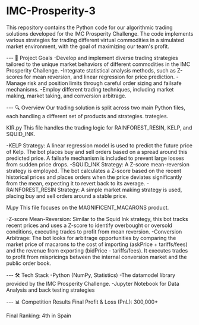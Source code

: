 # IMC-Prosperity-3
This repository contains the Python code for our algorithmic trading solutions developed for the IMC Prosperity Challenge. The code implements various strategies for trading different virtual commodities in a simulated market environment, with the goal of maximizing our team's profit.

--- 🎯 Project Goals
-Develop and implement diverse trading strategies tailored to the unique market behaviors of different commodities in the IMC Prosperity Challenge.
-Integrate statistical analysis methods, such as Z-scores for mean reversion, and linear regression for price prediction.
-Manage risk and position limits through careful order sizing and failsafe mechanisms.
-Employ different trading techniques, including market making, market taking, and conversion arbitrage.

--- 🔍 Overview
Our trading solution is split across two main Python files, each handling a different set of products and strategies.
trategies.

KIR.py
This file handles the trading logic for RAINFOREST_RESIN, KELP, and SQUID_INK.

-KELP Strategy: A linear regression model is used to predict the future price of Kelp. The bot places buy and sell orders based on a spread around this predicted price. A failsafe mechanism is included to prevent large losses from sudden price drops.
-SQUID_INK Strategy: A Z-score mean-reversion strategy is employed. The bot calculates a Z-score based on the recent historical prices and places orders when the price deviates significantly from the mean, expecting it to revert back to its average.
-RAINFOREST_RESIN Strategy: A simple market making strategy is used, placing buy and sell orders around a stable price.

M.py
This file focuses on the MAGNIFICENT_MACARONS product.

-Z-score Mean-Reversion: Similar to the Squid Ink strategy, this bot tracks recent prices and uses a Z-score to identify overbought or oversold conditions, executing trades to profit from mean reversion.
-Conversion Arbitrage: The bot looks for arbitrage opportunities by comparing the market price of macarons to the cost of importing (askPrice + tariffs/fees) and the revenue from exporting (bidPrice - tariffs/fees). It executes trades to profit from mispricings between the internal conversion market and the public order book.

--- 🛠️ Tech Stack
-Python (NumPy, Statistics)
-The datamodel library provided by the IMC Prosperity Challenge.
-Jupyter Notebook for Data Analysis and back testing strategies

--- 📊 Competition Results
Final Profit & Loss (PnL): 300,000+

Final Ranking: 4th in Spain

